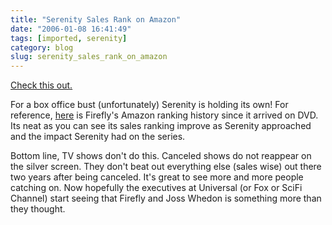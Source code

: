 ```yaml
---
title: "Serenity Sales Rank on Amazon"
date: "2006-01-08 16:41:49"
tags: [imported, serenity]
category: blog
slug: serenity_sales_rank_on_amazon
---
```


<a title="Serenity Rank" href="https://www.fireflyfans.net/amazonserenity.asp">Check this out.</a>

For a box office bust (unfortunately) Serenity is holding its own! For reference, <a title="Firefly Rank" href="https://www.fireflyfans.net/amazon.asp">here</a> is Firefly's Amazon ranking history since it arrived on DVD. Its neat as you can see its sales ranking improve as Serenity approached and the impact Serenity had on the series.

Bottom line, TV shows don't do this. Canceled shows do not reappear on the silver screen. They don't beat out everything else (sales wise) out there two years after being canceled. It's great to see more and more people catching on. Now hopefully the executives at Universal (or Fox or SciFi Channel) start seeing that Firefly and Joss Whedon is something more than they thought.
